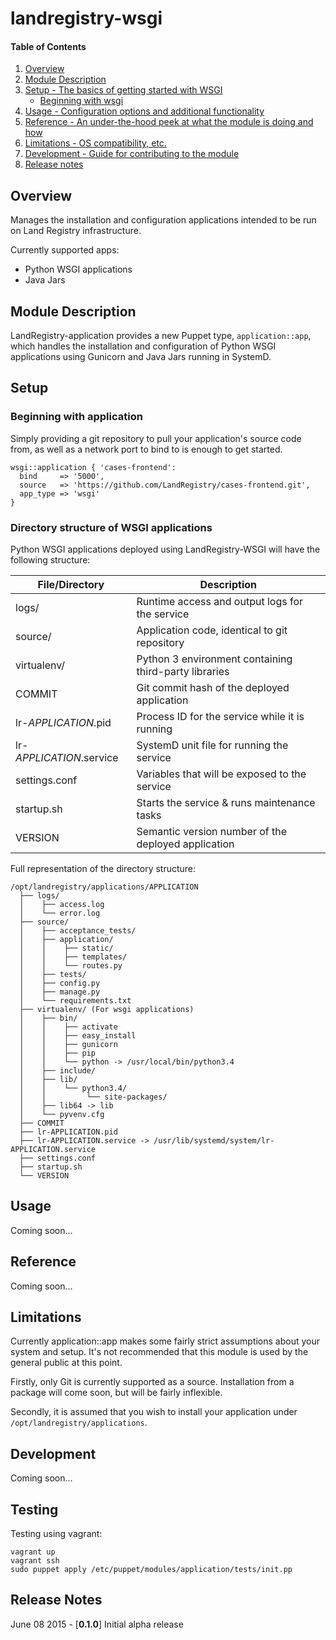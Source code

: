 landregistry-wsgi
=================

#### Table of Contents

1. [Overview](#overview)
2. [Module Description](#module-description)
3. [Setup - The basics of getting started with WSGI](#setup)
    * [Beginning with wsgi](#beginning-with-wsgi)
4. [Usage - Configuration options and additional functionality](#usage)
5. [Reference - An under-the-hood peek at what the module is doing and how](#reference)
5. [Limitations - OS compatibility, etc.](#limitations)
6. [Development - Guide for contributing to the module](#development)
7. [Release notes](#release-notes)


## Overview

Manages the installation and configuration applications intended to be run on Land Registry infrastructure.

Currently supported apps:

* Python WSGI applications
* Java Jars

## Module Description

LandRegistry-application provides a new Puppet type, `application::app`, which handles the installation and configuration of Python WSGI applications using Gunicorn and Java Jars running in SystemD.


## Setup


### Beginning with application

Simply providing a git repository to pull your application's source code from, as well as a network port to bind to is enough to get started.

``` puppet
wsgi::application { 'cases-frontend':
  bind     => '5000',
  source   => 'https://github.com/LandRegistry/cases-frontend.git',
  app_type => 'wsgi'
}
```

### Directory structure of WSGI applications

Python WSGI applications deployed using LandRegistry-WSGI will
have the following structure:

| File/Directory           | Description                                           |
|--------------------------|-------------------------------------------------------|
| logs/                    | Runtime access and output logs for the service        |
| source/                  | Application code, identical to git repository         |
| virtualenv/              | Python 3 environment containing third-party libraries |
| COMMIT                   | Git commit hash of the deployed application           |
| lr-*APPLICATION*.pid     | Process ID for the service while it is running        |
| lr-*APPLICATION*.service | SystemD unit file for running the service             |
| settings.conf            | Variables that will be exposed to the service         |
| startup.sh               | Starts the service & runs maintenance tasks           |
| VERSION                  | Semantic version number of the deployed application   |


Full representation of the directory structure:

    /opt/landregistry/applications/APPLICATION
      ├── logs/
      │    ├── access.log
      │    └── error.log
      ├── source/
      │    ├── acceptance_tests/
      │    ├── application/
      │    │    ├── static/
      │    │    ├── templates/
      │    │    └── routes.py
      │    ├── tests/
      │    ├── config.py
      │    ├── manage.py
      │    └── requirements.txt
      ├── virtualenv/ (For wsgi applications)
      │    ├── bin/
      │    │    ├── activate
      │    │    ├── easy_install
      │    │    ├── gunicorn
      │    │    ├── pip
      │    │    └── python -> /usr/local/bin/python3.4
      │    ├── include/
      │    ├── lib/
      │    │    └── python3.4/
      │    │         └── site-packages/
      │    ├── lib64 -> lib
      │    └── pyvenv.cfg
      ├── COMMIT
      ├── lr-APPLICATION.pid
      ├── lr-APPLICATION.service -> /usr/lib/systemd/system/lr-APPLICATION.service
      ├── settings.conf
      ├── startup.sh
      └── VERSION


## Usage

Coming soon...


## Reference

Coming soon...


## Limitations

Currently application::app makes some fairly strict assumptions about your system and setup. It's not recommended that this module is used by the general public at this point.

Firstly, only Git is currently supported as a source. Installation from a package will come soon, but will be fairly inflexible.

Secondly, it is assumed that you wish to install your application under `/opt/landregistry/applications`.


## Development

Coming soon...

## Testing

Testing using vagrant:
```
vagrant up
vagrant ssh
sudo puppet apply /etc/puppet/modules/application/tests/init.pp
```

## Release Notes

June 08 2015 - [**0.1.0**] Initial alpha release
